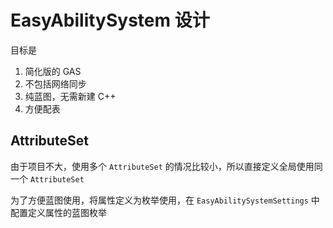 # EasyAbilitySystem 设计

目标是
1. 简化版的 GAS
2. 不包括网络同步
3. 纯蓝图，无需新建 C++
4. 方便配表

## AttributeSet

由于项目不大，使用多个 `AttributeSet` 的情况比较小，所以直接定义全局使用同一个 `AttributeSet`

为了方便蓝图使用，将属性定义为枚举使用，在 `EasyAbilitySystemSettings` 中配置定义属性的蓝图枚举


